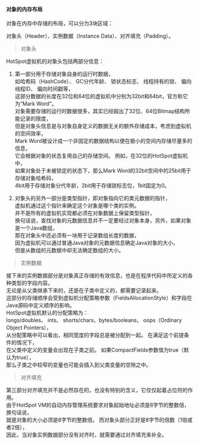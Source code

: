 #### 对象的内存布局

对象在内存中存储的布局，可以分为3块区域：

对象头（Header）、实例数据（Instance Data）、对齐填充（Padding）。


> 对象头

HotSpot虚拟机的对象头包括两部分信息：  
1. 第一部分用于存储对象自身的运行时数据，  
如哈希码（HashCode）、 GC分代年龄、 锁状态标志、 线程持有的锁、 偏向线程ID、 偏向时间戳等，  
这部分数据的长度在32位和64位的虚拟机中分别为32bit和64bit，官方称它为“Mark Word”。   
对象需要存储的运行时数据很多，其实已经超出了32位、64位Bitmap结构所能记录的限度，  
但是对象头信息是与对象自身定义的数据无关的额外存储成本，考虑到虚拟机的空间效率，  
Mark Word被设计成一个非固定的数据结构以便在极小的空间内存储尽量多的信息，  
它会根据对象的状态复用自己的存储空间。 例如，在32位的HotSpot虚拟机中，  
如果对象处于未被锁定的状态下，那么Mark Word的32bit空间中的25bit用于存储对象哈希码，  
4bit用于存储对象分代年龄，2bit用于存储锁标志位，1bit固定为0。  

2. 对象头的另外一部分是类型指针，即对象指向它的类元数据的指针，  
虚拟机通过这个指针来确定这个对象是哪个类的实例。   
并不是所有的虚拟机实现都必须在对象数据上保留类型指针，  
换句话说，查找对象的元数据信息并不一定要经过对象本身，另外，如果对象是一个Java数组，  
那在对象头中还必须有一块用于记录数组长度的数据，  
因为虚拟机可以通过普通Java对象的元数据信息确定Java对象的大小，  
但是从数组的元数据中却无法确定数组的大小。  

> 实例数据

接下来的实例数据部分是对象真正存储的有效信息，也是在程序代码中所定义的各种类型的字段内容。   
无论是从父类继承下来的，还是在子类中定义的，都需要记录起来。   
这部分的存储顺序会受到虚拟机分配策略参数（FieldsAllocationStyle）和字段在Java源码中定义顺序的影响。   
HotSpot虚拟机默认的分配策略为：  
longs/doubles、 ints、 shorts/chars、bytes/booleans、 oops（Ordinary Object Pointers），  
从分配策略中可以看出，相同宽度的字段总是被分配到一起。 在满足这个前提条件的情况下，  
在父类中定义的变量会出现在子类之前。 如果CompactFields参数值为true（默认为true），  
那么子类之中较窄的变量也可能会插入到父类变量的空隙之中。  

> 对齐填充

第三部分对齐填充并不是必然存在的，也没有特别的含义，它仅仅起着占位符的作用。  
由于HotSpot VM的自动内存管理系统要求对象起始地址必须是8字节的整数倍，换句话说，  
就是对象的大小必须是8字节的整数倍。 而对象头部分正好是8字节的倍数（1倍或者2倍），  
因此，当对象实例数据部分没有对齐时，就需要通过对齐填充来补全。  


